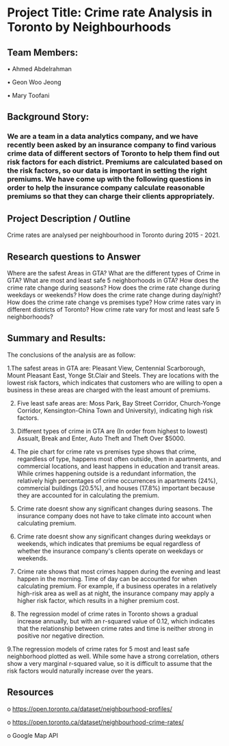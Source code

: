 
# Project Title: Crime rate Analysis in Toronto by Neighbourhoods 

## Team Members:

•	Ahmed Abdelrahman

•	Geon Woo Jeong

•	Mary Toofani

## Background Story: 

### We are a team in a data analytics company, and we have recently been asked by an insurance company to find various crime data of different sectors of Toronto to help them find out risk factors for each district. Premiums are calculated based on the risk factors, so our data is important in setting the right premiums. We have come up with the following questions in order to help the insurance company calculate reasonable premiums so that they can charge their clients appropriately. 

##	Project Description / Outline

Crime rates are analysed per neighbourhood in Toronto during 2015 - 2021.

## Research questions to Answer

Where are the safest Areas in GTA?
What are the different types of Crime in GTA?
What are most and least safe 5 neighborhoods in GTA?
How does the crime rate change during seasons?
How does the crime rate change during weekdays or weekends?
How does the crime rate change during day/night?
How does the crime rate change vs premises type?
How crime rates vary in different districts of Toronto?
How crime rate vary for most and least safe 5 neighborhoods?

## Summary and Results:

The conclusions of the analysis are as follow:

1.The safest areas in GTA are: Pleasant View, Centennial Scarborough, Mount Pleasant East, Yonge St.Clair and Steels. They are locations with the lowest risk factors, which indicates that customers who are willing to open a business in these areas are charged with the least amount of premiums. 

2. Five least safe areas are: Moss Park, Bay Street Corridor, Church-Yonge Corridor, Kensington-China Town and University), indicating high risk factors.

3. Different types of crime in GTA are (In order from highest to lowest) Assualt, Break and Enter, Auto Theft and Theft Over $5000.

4. The pie chart for crime rate vs premises type shows that crime, regardless of type, happens most often outside, then in apartments, and commercial locations, and least happens in education and transit areas. While crimes happening outside is a redundant information, the relatively high percentages of crime occurrences in apartments (24%), commercial buildings (20.5%), and houses (17.8%) important because they are accounted for in calculating the premium. 

5. Crime rate doesnt show any significant changes during seasons. The insurance company does not have to take climate into account when calculating premium. 

6. Crime rate doesnt show any significant changes during weekdays or weekends, which indicates that premiums be equal regardless of whether the insurance company's clients operate on weekdays or weekends. 

7. Crime rate shows that most crimes happen during the evening and least happen in the morning. Time of day can be accounted for when calculating premium. For example, if a business operates in a relatively high-risk area as well as at night, the insurance company may apply a higher risk factor, which results in a higher premium cost. 

8. The regression model of crime rates in Toronto shows a gradual increase annually, but with an r-squared value of 0.12, which indicates that the relationship between crime rates and time is neither strong in positive nor negative direction.

9.The regression models of crime rates for 5 most and least safe neighborhood plotted as well. While some have a strong correlation, others show a very marginal r-squared value, so it is difficult to assume that the risk factors would naturally increase over the years. 
 
##	Resources

o	https://open.toronto.ca/dataset/neighbourhood-profiles/

o https://open.toronto.ca/dataset/neighbourhood-crime-rates/

o	Google Map API
